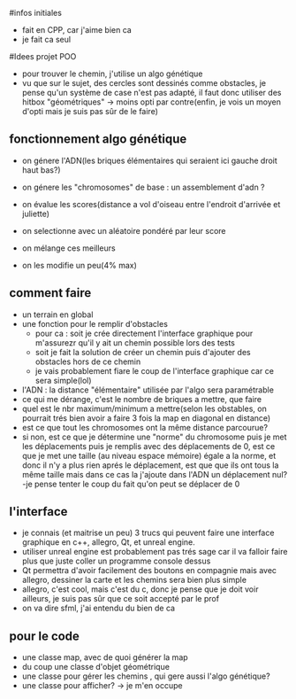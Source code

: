 #infos initiales
- fait en CPP, car j'aime bien ca
- je fait ca seul


#Idees projet POO
- pour trouver le chemin, j'utilise un algo génétique
- vu que sur le sujet, des cercles sont dessinés comme obstacles, je pense qu'un système de case n'est pas adapté, il faut donc utiliser des hitbox "géométriques" -> moins opti par contre(enfin, je vois un moyen d'opti mais je suis pas sûr de le faire)

## fonctionnement algo génétique
- on génere l'ADN(les briques élémentaires qui seraient ici gauche droit haut bas?)
- on génere les "chromosomes" de base : un assemblement d'adn ?



- on évalue les scores(distance a vol d'oiseau entre l'endroit d'arrivée et juliette)
- on selectionne avec un aléatoire pondéré par leur score
- on mélange ces meilleurs
- on les modifie un peu(4% max)

## comment faire
 - un terrain en global
 - une fonction pour le remplir d'obstacles
    - pour ca : soit je crée directement l'interface graphique pour m'assurezr qu'il y ait un chemin possible lors des tests
    - soit je fait la solution de créer un chemin puis d'ajouter des obstacles hors de ce chemin
    - je vais probablement fiare le coup de l'interface graphique car ce sera simple(lol)
 - l'ADN : la distance "élémentaire" utilisée par l'algo sera paramétrable
 - ce qui me dérange, c'est le nombre de briques a mettre, que faire
  - quel est le nbr maximum/minimum a mettre(selon les obstables, on pourrait trés bien avoir a faire 3 fois la map en diagonal en distance)
  - est ce que tout les chromosomes ont la même distance parcourue?
  - si non, est ce que je détermine une "norme" du chromosome puis je met les déplacements puis je remplis avec des déplacements de 0, est ce que je met une taille (au niveau espace mémoire) égale a la norme, et donc il n'y a plus rien aprés le déplacement, est que que ils ont tous la même taille mais dans ce cas la j'ajoute dans l'ADN un déplacement nul?
  -je pense tenter le coup du fait qu'on peut se déplacer de 0

## l'interface 
- je connais (et maitrise un peu) 3 trucs qui peuvent faire une interface graphique en c++, allegro, Qt, et unreal engine.
- utiliser unreal engine est probablement pas trés sage car il va falloir faire plus que juste coller un programme console dessus
- Qt permettra d'avoir facilement des boutons en compagnie mais avec allegro, dessiner la carte et les chemins sera bien plus simple
- allegro, c'est cool, mais c'est du c, donc je pense que je doit voir ailleurs, je suis pas sûr que ce soit accepté par le prof
- on va dire sfml, j'ai entendu du bien de ca


## pour le code
 - une classe map, avec de quoi générer la map
 - du coup une classe d'objet géométrique
 - une classe pour gérer les chemins , qui gere aussi l'algo génétique? 
 - une classe pour afficher? -> je m'en occupe
 